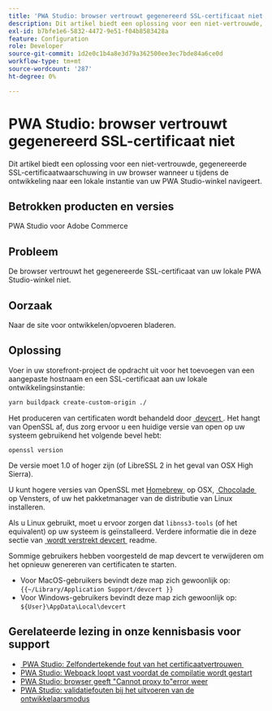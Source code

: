 ```yaml
---
title: 'PWA Studio: browser vertrouwt gegenereerd SSL-certificaat niet'
description: Dit artikel biedt een oplossing voor een niet-vertrouwde, gegenereerde SSL-certificaatwaarschuwing in uw browser wanneer u tijdens de ontwikkeling naar een lokale instantie van uw PWA Studio-winkel navigeert.
exl-id: b7bfe1e6-5832-4472-9e51-f04b8583428a
feature: Configuration
role: Developer
source-git-commit: 1d2e0c1b4a8e3d79a362500ee3ec7bde84a6ce0d
workflow-type: tm+mt
source-wordcount: '287'
ht-degree: 0%

---
```


# PWA Studio: browser vertrouwt gegenereerd SSL-certificaat niet

Dit artikel biedt een oplossing voor een niet-vertrouwde, gegenereerde SSL-certificaatwaarschuwing in uw browser wanneer u tijdens de ontwikkeling naar een lokale instantie van uw PWA Studio-winkel navigeert.

## Betrokken producten en versies

PWA Studio voor Adobe Commerce

## Probleem

De browser vertrouwt het gegenereerde SSL-certificaat van uw lokale PWA Studio-winkel niet.

## Oorzaak

Naar de site voor ontwikkelen/opvoeren bladeren.

## Oplossing

Voer in uw storefront-project de opdracht uit voor het toevoegen van een aangepaste hostnaam en een SSL-certificaat aan uw lokale ontwikkelingsinstantie:

```sh
yarn buildpack create-custom-origin ./
```

Het produceren van certificaten wordt behandeld door [&#x200B; devcert &#x200B;](https://github.com/davewasmer/devcert). Het hangt van OpenSSL af, dus zorg ervoor u een huidige versie van open op uw systeem gebruikend het volgende bevel hebt:

`openssl version`

De versie moet 1.0 of hoger zijn (of LibreSSL 2 in het geval van OSX High Sierra).

U kunt hogere versies van OpenSSL met [&#x200B; Homebrew &#x200B;](https://brew.sh/) op OSX, [&#x200B; Chocolade &#x200B;](https://chocolatey.org/) op Vensters, of uw het pakketmanager van de distributie van Linux installeren.

Als u Linux gebruikt, moet u ervoor zorgen dat `libnss3-tools` (of het equivalent) op uw systeem is geïnstalleerd. Verdere informatie die in deze sectie van [&#x200B; wordt verstrekt devcert &#x200B;](https://github.com/davewasmer/devcert#skipcertutil) readme.

Sommige gebruikers hebben voorgesteld de map devcert te verwijderen om het opnieuw genereren van certificaten te starten.

* Voor MacOS-gebruikers bevindt deze map zich gewoonlijk op: `{{~/Library/Application Support/devcert }}`
* Voor Windows-gebruikers bevindt deze map zich gewoonlijk op: `${User}\AppData\Local\devcert`

## Gerelateerde lezing in onze kennisbasis voor support

* [&#x200B; PWA Studio: Zelfondertekende fout van het certificaatvertrouwen &#x200B;](https://support.magento.com/hc/en-us/articles/360038973172)
* [PWA Studio: Webpack loopt vast voordat de compilatie wordt gestart](/help/troubleshooting/miscellaneous/pwa-studio-webpack-hangs-before-beginning-compilation.md)
* [PWA Studio: browser geeft &quot;Cannot proxy to&quot;error weer](/help/troubleshooting/miscellaneous/pwa-studio-browser-displays-cannot-proxy-to-error.md)
* [PWA Studio: validatiefouten bij het uitvoeren van de ontwikkelaarsmodus](/help/troubleshooting/miscellaneous/pwa-studio-validation-errors-when-running-developer-mode.md)
